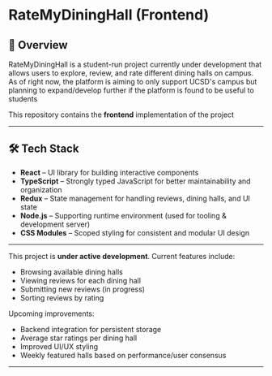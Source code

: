 # RateMyDiningHall (Frontend)

## 📌 Overview
RateMyDiningHall is a student-run project currently under development that allows users to explore, review, and rate different dining halls on campus. As of right now, the platform is aiming to only support UCSD's campus but planning to expand/develop further if
the platform is found to be useful to students

This repository contains the **frontend** implementation of the project

---

## 🛠 Tech Stack
- **React** – UI library for building interactive components
- **TypeScript** – Strongly typed JavaScript for better maintainability and organization
- **Redux** – State management for handling reviews, dining halls, and UI state
- **Node.js** – Supporting runtime environment (used for tooling & development server)
- **CSS Modules** – Scoped styling for consistent and modular UI design

---

This project is **under active development**. Current features include:
- Browsing available dining halls
- Viewing reviews for each dining hall
- Submitting new reviews (in progress)
- Sorting reviews by rating

Upcoming improvements:
- Backend integration for persistent storage
- Average star ratings per dining hall
- Improved UI/UX styling
- Weekly featured halls based on performance/user consensus

---

